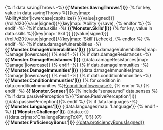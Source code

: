 {% if data.savingThrows -%}
**{{'Monster.SavingThrows'|l}}** {% for key, value in data.savingThrows %}{{key|map: 'AbilityAbbr'|lowercase|capitalize}} [{{value|signed}}](/roll/d20{{value|signed}}/{{key|map: 'Ability'}}/save), {% endfor %}
{% endif -%}
{% if data.skills -%}
**{{'Monster.Skills'|l}}** {% for key, value in data.skills %}{{key|map: 'Skill'}} [{{value|signed}}](/roll/d20{{value|signed}}/{{key|map: 'Skill'}}/check), {% endfor %}
{% endif -%}
{% if data.damageVulnerabilities -%}
**{{'Monster.DamageVulnerabilities'|l}}** {{data.damageVulnerabilities|map: 'Damage'|lowercase}}
{% endif -%}
{% if data.damageResistances -%}
**{{'Monster.DamageResistances'|l}}** {{data.damageResistances|map: 'Damage'|lowercase}}
{% endif -%}
{% if data.damageImmunities -%}
**{{'Monster.DamageImmunities'|l}}** {{data.damageImmunities|map: 'Damage'|lowercase}}
{% endif -%}
{% if data.conditionImmunities -%}
**{{'Monster.ConditionImmunities'|l}}** {% for condition in data.conditionImmunities %}[{{condition|lowercase}}](condition), {% endfor %}
{% endif -%}
**{{'Monster.Senses'|l}}** {% include "senses.md" data.senses %}{% if data.passivePerception %}{{"Sense.PassivePerception"|l}} {{data.passivePerception}}{% endif %} 
{% if data.languages -%}
**{{'Monster.Languages'|l}}** {{data.languages|map: 'Language'}}
{% endif -%}
**{{'Monster.Challenge'|l}}** {{data.cr}} ({{data.cr|map:'ChallengeRatingToXP', '0'}} XP)
**{{'Monster.ProficiencyBonus'|l}}** [{{data.proficiencyBonus|signed}}](roll "Proficiency")